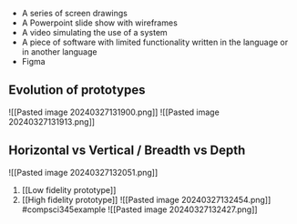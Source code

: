 - A series of screen drawings
- A Powerpoint slide show with wireframes
- A video simulating the use of a system
- A piece of software with limited functionality written in the language or in another language
- Figma

## Evolution of prototypes
![[Pasted image 20240327131900.png]]
![[Pasted image 20240327131913.png]]
## Horizontal vs Vertical / Breadth vs Depth
![[Pasted image 20240327132051.png]]

1. [[Low fidelity prototype]]
2. [[High fidelity prototype]]
![[Pasted image 20240327132454.png]]
#compsci345example 
![[Pasted image 20240327132427.png]]
